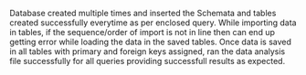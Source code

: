 Database created multiple times and inserted the Schemata and tables created successfully everytime as per enclosed query. 
While importing data in tables, if the sequence/order of import is not in line then can end up getting error while loading the data in the saved tables. 
Once data is saved in all tables with primary and foreign keys assigned, ran the data analysis file successfully for all queries providing successfull results as expected. 
